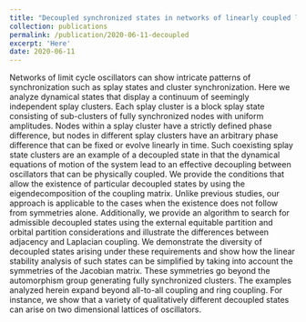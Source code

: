```yaml
---
title: "Decoupled synchronized states in networks of linearly coupled limit cycle oscillators"
collection: publications
permalink: /publication/2020-06-11-decoupled
excerpt: 'Here'
date: 2020-06-11
---
```

Networks of limit cycle oscillators can show intricate patterns of synchronization such as splay states and cluster synchronization. Here we analyze dynamical states that display a continuum of seemingly independent splay clusters. Each splay cluster is a block splay state consisting of sub-clusters of fully synchronized nodes with uniform amplitudes. Nodes within a splay cluster have a strictly defined phase difference, but nodes in different splay clusters have an arbitrary phase difference that can be fixed or evolve linearly in time. Such coexisting splay state clusters are an example of a decoupled state in that the dynamical equations of motion of the system lead to an effective decoupling between oscillators that can be physically coupled. We provide the conditions that allow the existence of particular decoupled states by using the eigendecomposition of the coupling matrix. Unlike previous studies, our approach is applicable to the cases when the existence does not follow from symmetries alone. Additionally, we provide an algorithm to search for admissible decoupled states using the external equitable partition and orbital partition considerations and illustrate the differences between adjacency and Laplacian coupling. We demonstrate the diversity of decoupled states arising under these requirements and show how the linear stability analysis of such states can be simplified by taking into account the symmetries of the Jacobian matrix. These symmetries go beyond the automorphism group generating fully synchronized clusters. The examples analyzed herein expand beyond all-to-all coupling and ring coupling. For instance, we show that a variety of qualitatively different decoupled states can arise on two dimensional lattices of oscillators.